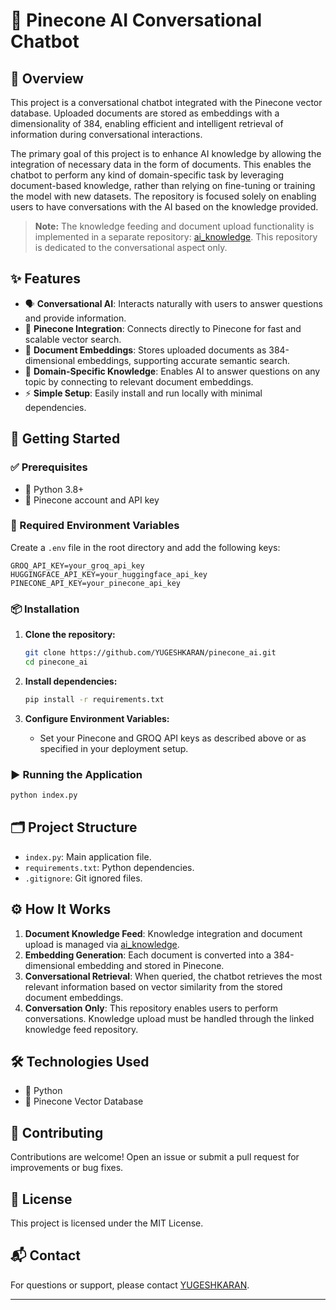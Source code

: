# 🤖 Pinecone AI Conversational Chatbot

## 📝 Overview

This project is a conversational chatbot integrated with the Pinecone vector database. Uploaded documents are stored as embeddings with a dimensionality of 384, enabling efficient and intelligent retrieval of information during conversational interactions.

The primary goal of this project is to enhance AI knowledge by allowing the integration of necessary data in the form of documents. This enables the chatbot to perform any kind of domain-specific task by leveraging document-based knowledge, rather than relying on fine-tuning or training the model with new datasets. The repository is focused solely on enabling users to have conversations with the AI based on the knowledge provided.

> **Note:** The knowledge feeding and document upload functionality is implemented in a separate repository: [ai_knowledge](https://github.com/YUGESHKARAN/ai_knowledge.git). This repository is dedicated to the conversational aspect only.

## ✨ Features

- 🗣️ **Conversational AI**: Interacts naturally with users to answer questions and provide information.
- 🌲 **Pinecone Integration**: Connects directly to Pinecone for fast and scalable vector search.
- 🧬 **Document Embeddings**: Stores uploaded documents as 384-dimensional embeddings, supporting accurate semantic search.
- 🎯 **Domain-Specific Knowledge**: Enables AI to answer questions on any topic by connecting to relevant document embeddings.
- ⚡ **Simple Setup**: Easily install and run locally with minimal dependencies.

## 🚀 Getting Started

### ✅ Prerequisites

- 🐍 Python 3.8+
- 🔑 Pinecone account and API key

### 🔐 Required Environment Variables

Create a `.env` file in the root directory and add the following keys:
```env
GROQ_API_KEY=your_groq_api_key
HUGGINGFACE_API_KEY=your_huggingface_api_key
PINECONE_API_KEY=your_pinecone_api_key
```

### 📦 Installation

1. **Clone the repository:**
   ```bash
   git clone https://github.com/YUGESHKARAN/pinecone_ai.git
   cd pinecone_ai
   ```

2. **Install dependencies:**
   ```bash
   pip install -r requirements.txt
   ```

3. **Configure Environment Variables:**
   - Set your Pinecone and GROQ API keys as described above or as specified in your deployment setup.

### ▶️ Running the Application

```bash
python index.py
```

## 🗂️ Project Structure

- `index.py`: Main application file.
- `requirements.txt`: Python dependencies.
- `.gitignore`: Git ignored files.

## ⚙️ How It Works

1. **Document Knowledge Feed**: Knowledge integration and document upload is managed via [ai_knowledge](https://github.com/YUGESHKARAN/ai_knowledge.git).
2. **Embedding Generation**: Each document is converted into a 384-dimensional embedding and stored in Pinecone.
3. **Conversational Retrieval**: When queried, the chatbot retrieves the most relevant information based on vector similarity from the stored document embeddings.
4. **Conversation Only**: This repository enables users to perform conversations. Knowledge upload must be handled through the linked knowledge feed repository.

## 🛠️ Technologies Used

- 🐍 Python
- 🌲 Pinecone Vector Database

## 🤝 Contributing

Contributions are welcome! Open an issue or submit a pull request for improvements or bug fixes.

## 📄 License

This project is licensed under the MIT License.

## 📬 Contact

For questions or support, please contact [YUGESHKARAN](https://github.com/YUGESHKARAN).

---
